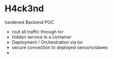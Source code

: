 # H4ck3nd
hardened Backend POC

- rout all traffic through tor
- hidden service in a container
- Deployment / Orchestration via tor
- secure connection to deployed sensors/slaves
- 
